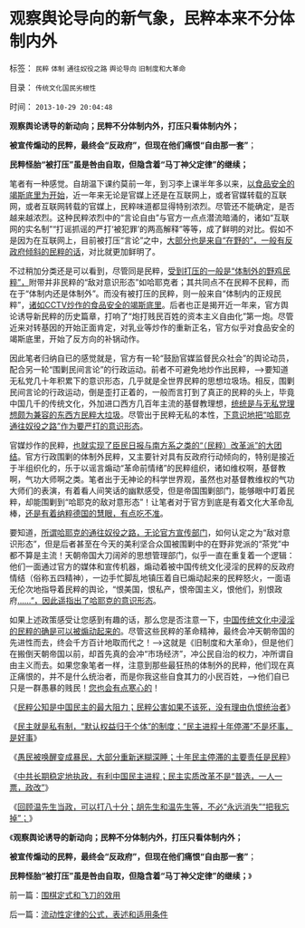 # 观察舆论导向的新气象，民粹本来不分体制内外

标签： `民粹` `体制` `通往奴役之路` `舆论导向` `旧制度和大革命` 

目录： `传统文化国民劣根性`

时间： `2013-10-29 20:04:48`

**观察舆论诱导的新动向；民粹不分体制内外，打压只看体制内外；**

**被宣传煽动的民粹，最终会“反政府”，但现在他们痛恨“自由那一套”**；

**民粹怪胎“被打压”虽是咎由自取，但隐含着“马丁神父定律”的继续；**



笔者有一种感觉。自胡温下课约莫前一年，到习李上课半年多以来，[以食品安全的竭斯底里为开始](../../../2013/5/7/民粹炒作“老鼠肉，狐狸肉”.md)，近一年来无论是官媒上还是在互联网上，或者官媒转载的互联网，或者互联网转载的官媒上，民粹味道都显得特别浓烈。尽管还不能确定，是否越来越浓烈。这种民粹浓烈中的“言论自由”与官方一点点潜流暗涌的，诸如“互联网的实名制”“打谣抓谣的严打‘被犯罪’的两高解释”等等，成了鲜明的对比。假如不是因为在互联网上，目前被打压“言论”之中，[大部分也是来自“在野的”，一般有反政府倾斜的民粹的话](../../../2013/8/31/宁左勿右的“七条底线”，造谣案开启的“通往文革之路”.md)，对比就更加鲜明了。

不过稍加分类还是可以看到，尽管同是民粹，[受到打压的一般是“体制外的野鸡民粹”，](../../../2013/9/1/专制一般是温和的，极权出现在专制的政治恐慌时期.md)附带并非民粹的“敌对意识形态”如哈耶克者；其共同点不在民粹不民粹，而在于“体制内还是体制外”。而没有被打压的民粹，则一般来自“体制内的正规民粹”，[诸如CCTV炒作的食品安全的竭斯底里](../../../2012/4/18/明胶／毒胶囊是媒体的专业炒作.md)。后者也正是揭开近一年来，官方舆论诱导新民粹的历史篇章，打响了“炮打贱民百姓的资本主义自由化”第一炮。尽管近来对转基因的开始正面肯定，对乳业等炒作的重新正名，官方似乎对食品安全的竭斯底里，开始了反方向的补锅动作。

因此笔者归纳自已的感觉就是，官方有一轮“鼓励官媒监督民众社会”的舆论动员，配合另一轮“围剿民间言论”的行政运动。前者不可避免地炒作出民粹，——>要知道无私党几十年积累下的意识形态，几乎就是全世界民粹的思想垃圾场。相反，围剿民间言论的行政运动，倒是歪打正着的，一般而言打到了真正的民粹的头上，毕竟中国几千的传统文化，外加进口西方几百年主流的基督教理想，[统统是与无私党理想颇为兼容的东西方民粹大垃圾](../../../2012/3/18/传统为什么是公有制？人道主义无私的虚伪性.md)。尽管出于民粹无私的本性，[下意识地把“哈耶克通往奴役之路”作为要严打的意识形态](../../../2013/6/4/《通往奴役之路》是“敌对意识形态”“意图颠覆”？.md)。

官媒炒作的民粹，[也就实现了臣民日报与南方系之类的“（民粹）改革派”的大团结](../../../2013/10/9/南方系是反户籍制度的大本营，也是民粹的大本营.md)。官方行政围剿的体制外民粹，又主要针对具有反政府行动倾向的，特别是接近于半组织化的，乐于以谣言煽动“革命前情绪”的民粹组织，诸如维权啊，基督教啊，气功大师啊之类。笔者出于无神论的科学世界观，虽然也对基督教维权的气功大师们的表演，有着看人间笑话的幽默感受，但是帝国围剿部门，能够眼中盯着民粹，却能围剿到“哈耶克的敌对意形态”！让笔者对于官方到底是有着文化大革命乱棒，[还是有着纳粹德国的慧眼，有点吃不准](../../../2010/3/18/旧德国是爱国分子追求的理想帝国.md)。

要知道，[所谓哈耶克的通往奴役之路，无论官方宣传部门](../../../2013/8/25/个体主权被忽略后的“中国式诡辩，宇宙真理，理由自信，流氓炒作……”.md)，如何认定之为“敌对意识形态”，但是后者甚至在今天的美利坚合众国被围剿中的在野非党派的“茶党”中都不算是主流！天朝帝国大刀阔斧的思想管理部门，似乎一直在重复着一个逻辑：他们一面通过官方的媒体和宣传机器，煽动着被中国传统文化浸淫的民粹的反政府情结（俗称五四精神），一边手忙脚乱地镇压着自已煽动起来的民粹怒火，一面语无伦次地指导着民粹的舆论，“恨美国，恨私产，恨帝国主义，恨他们，别恨政府[……”，因此遥指出了哈耶克的意识形态](../../../2013/2/19/全世界性“重归奴役之路”.md)。

如果上述政策感受让您感到有趣的话，那么您是否注意一下，[中国传统文化中浸淫的民粹的确是可以被煽动起来的](../../../2013/6/25/公有制的政治基础是民粹，忽略民粹是极致命的错觉.md)。尽管这些民粹的革命精神，最终会冲天朝帝国的先进性而去，终会千方百计地取而代之！——>这就是《旧制度和大革命》，但是他们在搬倒天朝帝国以前，却首先真的会冲“市场经济”，冲公民自治的权力，冲所谓自由主义而去。如果您象笔者一样，注意到那些最狂热的体制外的民粹，他们现在真正痛恨的，并不是什么统治者，而是你我这些自食其力的小民百姓，——>他们自已只是一群愚暴的贱民！[您也会有点寒心的](../../../2013/8/29/围剿个体意识主权“绝对的腐败”的“不缺信仰”的歇斯底里.md)！

《[民粹公知是中国民主的最大阻力；民粹公害如果不该死，没有理由仇恨统治者](../../../2013/2/23/民粹公知是中国民主进程的最大阻力.md)》

《[民主就是私有制，“默认权益归于个体”的制度；“民主进程十年停滞”不是坏事，是好事](../../../2013/2/23/“民主进程十年停滞”不是坏事，是好事！.md)》

《[愚民被唤醒变成暴民，大部分重新迷糊深睡；十年民主停滞的主要责任是民粹](../../../2013/2/24/愚民被唤醒后，变成暴民发泄，大部分再度昏睡.md)》

《[中共长期稳定地执政，有利中国民主进程；民主实质改革不是“普选，一人一票，政改”](../../../2013/2/24/中共长期稳定地执政，有利中国民主进程；.md)》

《[回顾温先生当政，可以打八十分；胡先生和温先生等，不必“永远消失”“把我忘掉”；](../../../2013/2/24/温先生当政，可以打八十分.md)》

《**观察舆论诱导的新动向；民粹不分体制内外，打压只看体制内外；**

**被宣传煽动的民粹，最终会“反政府”，但现在他们痛恨“自由那一套”**；

**民粹怪胎“被打压”虽是咎由自取，但隐含着“马丁神父定律”的继续；**》



前一篇：[围棋定式和飞刀的效用](../../../2013/10/29/围棋定式和飞刀的效用.md)

后一篇：[流动性定律的公式，表述和适用条件](../../../2013/10/29/流动性定律的公式，表述和适用条件.md)